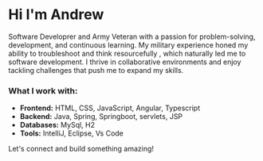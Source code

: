 # Hi I'm Andrew

Software Developrer and Army Veteran with a passion for problem-solving, development, and continuous learning. My military experience honed my ability to troubleshoot and think resourcefully , which naturally led me to software development. I thrive in collaborative environments and enjoy tackling challenges that push me to expand my skills. 

### What I work with:
- **Frontend:** HTML, CSS, JavaScript, Angular, Typescript
- **Backend:** Java, Spring, Springboot, servlets, JSP
- **Databases:** MySql, H2
- **Tools:** IntelliJ, Eclipse, Vs Code

Let's connect and build something amazing!







